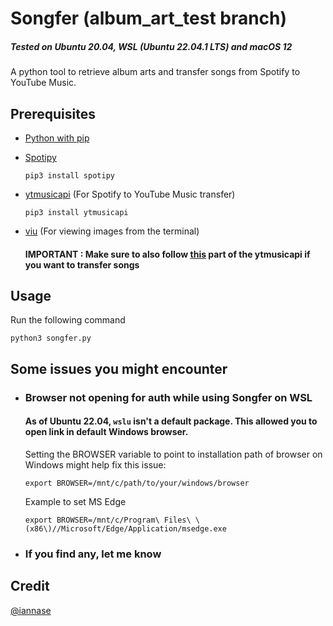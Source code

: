 # Songfer (album_art_test branch)
##### Tested on Ubuntu 20.04, WSL (Ubuntu 22.04.1 LTS) and macOS 12
A python tool to retrieve album arts and transfer songs from Spotify to YouTube Music.


## Prerequisites

- [Python with pip](https://www.python.org/downloads/)

- [Spotipy](https://spotipy.readthedocs.io/en/master/)

  ```
  pip3 install spotipy
  ```
- [ytmusicapi](https://ytmusicapi.readthedocs.io/en/latest/) (For Spotify to YouTube Music transfer)

  ```
  pip3 install ytmusicapi
  ```
- [viu](https://github.com/atanunq/viua) (For viewing images from the terminal)

  #### IMPORTANT : Make sure to also follow [this](https://ytmusicapi.readthedocs.io/en/latest/setup.html#authenticated-requests) part of the ytmusicapi if you want to transfer songs

## Usage

Run the following command
```
python3 songfer.py
```

## Some issues you might encounter

- ### Browser not opening for auth while using Songfer on WSL

  #### As of Ubuntu 22.04, `wslu` isn't a default package. This allowed you to open link in default Windows browser.
  
    Setting the BROWSER variable to point to installation path of browser on Windows might help fix this issue: 

    ```
    export BROWSER=/mnt/c/path/to/your/windows/browser
    ```

    Example to set MS Edge 

    ```
    export BROWSER=/mnt/c/Program\ Files\ \(x86\)//Microsoft/Edge/Application/msedge.exe
    ```

- ### If you find any, let me know

## Credit

<a href="https://gist.github.com/iannase/38427b791a860a1f791b5fbba1791592">@iannase</a>
